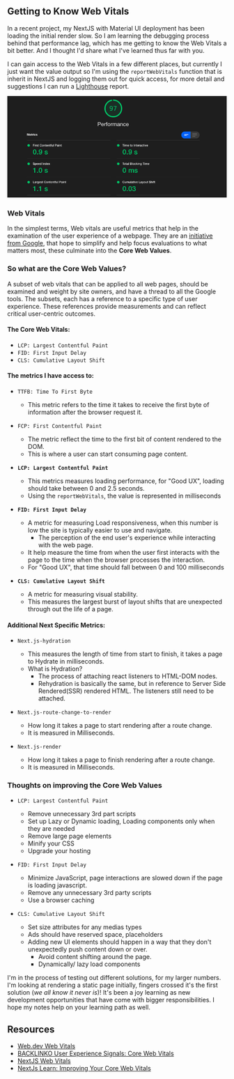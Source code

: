 ## Getting to Know Web Vitals

In a recent project, my NextJS with Material UI deployment has been loading the initial render slow. So I am learning the debugging process behind that performance lag, which has me getting to know the Web Vitals a bit better. And I thought I'd share what I've learned thus far with you.

I can gain access to the Web Vitals in a few different places, but currently I just want the value output so I'm using the `reportWebVitals` function that is inherit in NextJS and logging them out for quick access, for more detail and suggestions I can run a [Lighthouse](https://developers.google.com/web/tools/lighthouse/) report.

![Lighthouse Performance Report, reading a score of 97 for Ren Estep dot com](images/lighthouse-performance.png)

### Web Vitals

In the simplest terms, Web vitals are useful metrics that help in the examination of the user experience of a webpage. They are an [initiative from Google](https://web.dev/vitals/), that hope to simplify and help focus evaluations to what matters most, these culminate into the **Core Web Values**.

### So what are the **Core Web Values**?

A subset of web vitals that can be applied to all web pages, should be examined and weight by site owners, and have a thread to all the Google tools. The subsets, each has a reference to a specific type of user experience. These references provide measurements and can reflect critical user-centric outcomes.

#### The Core Web Vitals:

- `LCP: Largest Contentful Paint`
- `FID: First Input Delay`
- `CLS: Cumulative Layout Shift`

#### The metrics I have access to:

- `TTFB: Time To First Byte`

  - This metric refers to the time it takes to receive the first byte of information after the browser request it.

- `FCP: First Contentful Paint`

  - The metric reflect the time to the first bit of content rendered to the DOM.
  - This is where a user can start consuming page content.

- **`LCP: Largest Contentful Paint`**

  - This metrics measures loading performance, for "Good UX", loading should take between 0 and 2.5 seconds.
  - Using the `reportWebVitals`, the value is represented in milliseconds

- **`FID: First Input Delay`**

  - A metric for measuring Load responsiveness, when this number is low the site is typically easier to use and navigate.
    - The perception of the end user's experience while interacting with the web page.
  - It help measure the time from when the user first interacts with the page to the time when the browser processes the interaction.
  - For "Good UX", that time should fall between 0 and 100 milliseconds

- **`CLS: Cumulative Layout Shift`**
  - A metric for measuring visual stability.
  - This measures the largest burst of layout shifts that are unexpected through out the life of a page.

#### Additional Next Specific Metrics:

- `Next.js-hydration`

  - This measures the length of time from start to finish, it takes a page to Hydrate in milliseconds.
  - What is Hydration?
    - The process of attaching react listeners to HTML-DOM nodes.
    - Rehydration is basically the same, but in reference to Server Side Rendered(SSR) rendered HTML. The listeners still need to be attached.

- `Next.js-route-change-to-render`

  - How long it takes a page to start rendering after a route change.
  - It is measured in Milliseconds.

- `Next.js-render`
  - How long it takes a page to finish rendering after a route change.
  - It is measured in Milliseconds.

### Thoughts on improving the **Core Web Values**

- `LCP: Largest Contentful Paint`

  - Remove unnecessary 3rd part scripts
  - Set up Lazy or Dynamic loading, Loading components only when they are needed
  - Remove large page elements
  - Minify your CSS
  - Upgrade your hosting

- `FID: First Input Delay`

  - Minimize JavaScript, page interactions are slowed down if the page is loading javascript.
  - Remove any unnecessary 3rd party scripts
  - Use a browser caching

- `CLS: Cumulative Layout Shift`
  - Set size attributes for any medias types
  - Ads should have reserved space, placeholders
  - Adding new UI elements should happen in a way that they don't unexpectedly push content down or over.
    - Avoid content shifting around the page.
    - Dynamically/ lazy load components

I'm in the process of testing out different solutions, for my larger numbers. I'm looking at rendering a static page initially, fingers crossed it's the first solution (_we all know it never is_)! It's been a joy learning as new development opportunities that have come with bigger responsibilities. I hope my notes help on your learning path as well.

## Resources

- [Web.dev Web Vitals](https://web.dev/vitals/)
- [BACKLINKO User Experience Signals: Core Web Vitals](https://backlinko.com/hub/seo/core-web-vitals)
- [NextJS Web Vitals](https://nextjs.org/docs/advanced-features/measuring-performance#build-your-own)
- [NextJs Learn: Improving Your Core Web Vitals](https://nextjs.org/learn/seo/improve)

